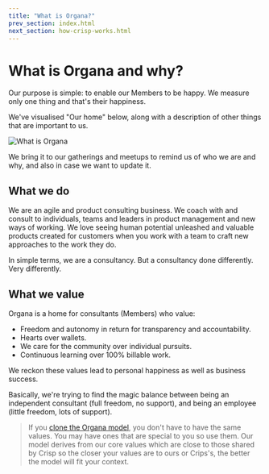 ```yaml
---
title: "What is Organa?"
prev_section: index.html
next_section: how-crisp-works.html
---
```


What is Organa and why?
======================

Our purpose is simple: to enable our Members to be happy. We measure only one thing and that's their happiness. 

We've visualised "Our home" below, along with a description of other things that are important to us. 

![What is Organa](../assets/theproductspace-what.png "What is Organa")

We bring it to our gatherings and meetups to remind us of who we are and why, and also in case we want to update it.  

## What we do

We are an agile and product consulting business. We coach with and consult to individuals, teams and leaders in product management and new ways of working. We love seeing human potential unleashed and valuable products created for customers when you work with a team to craft new approaches to the work they do.

In simple terms, we are a consultancy. But a consultancy done differently. Very differently. 


## What we value

Organa is a home for consultants (Members) who value:

- Freedom and autonomy in return for transparency and accountability.
- Hearts over wallets.
- We care for the community over individual pursuits.
- Continuous learning over 100% billable work.

We reckon these values lead to personal happiness as well as business success.

Basically, we're trying to find the magic balance between being an independent consultant (full freedom, no support), and being an employee (little freedom, lots of support).


> If you [clone the Organa model](how-to-copy.html), you don't have to have the same values. You may have ones that are special to you so use them. Our model derives from our core values which are close to those shared by Crisp so the closer your values are to ours or Crips's, the better the model will fit your context.
